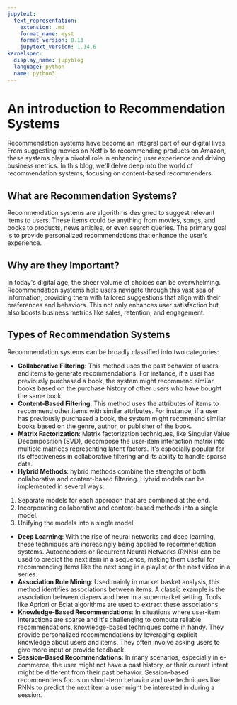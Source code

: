 ```yaml
---
jupytext:
  text_representation:
    extension: .md
    format_name: myst
    format_version: 0.13
    jupytext_version: 1.14.6
kernelspec:
  display_name: jupyblog
  language: python
  name: python3
---
```


# An introduction to Recommendation Systems

Recommendation systems have become an integral part of our digital lives. From suggesting movies on Netflix to recommending products on Amazon, these systems play a pivotal role in enhancing user experience and driving business metrics. In this blog, we'll delve deep into the world of recommendation systems, focusing on content-based recommenders.

## What are Recommendation Systems?

Recommendation systems are algorithms designed to suggest relevant items to users. These items could be anything from movies, songs, and books to products, news articles, or even search queries. The primary goal is to provide personalized recommendations that enhance the user's experience.

## Why are they Important?

In today's digital age, the sheer volume of choices can be overwhelming. Recommendation systems help users navigate through this vast sea of information, providing them with tailored suggestions that align with their preferences and behaviors. This not only enhances user satisfaction but also boosts business metrics like sales, retention, and engagement.

## Types of Recommendation Systems

Recommendation systems can be broadly classified into two categories:

* **Collaborative Filtering**: This method uses the past behavior of users and items to generate recommendations. For instance, if a user has previously purchased a book, the system might recommend similar books based on the purchase history of other users who have bought the same book.
* **Content-Based Filtering**: This method uses the attributes of items to recommend other items with similar attributes. For instance, if a user has previously purchased a book, the system might recommend similar books based on the genre, author, or publisher of the book.
* **Matrix Factorization**: Matrix factorization techniques, like Singular Value Decomposition (SVD), decompose the user-item interaction matrix into multiple matrices representing latent factors. It's especially popular for its effectiveness in collaborative filtering and its ability to handle sparse data.
* **Hybrid Methods**: hybrid methods combine the strengths of both collaborative and content-based filtering. Hybrid models can be implemented in several ways:

1. Separate models for each approach that are combined at the end.
2. Incorporating collaborative and content-based methods into a single model.
3. Unifying the models into a single model.

* **Deep Learning**: With the rise of neural networks and deep learning, these techniques are increasingly being applied to recommendation systems. Autoencoders or Recurrent Neural Networks (RNNs) can be used to predict the next item in a sequence, making them useful for recommending items like the next song in a playlist or the next video in a series.
* **Association Rule Mining**: Used mainly in market basket analysis, this method identifies associations between items. A classic example is the association between diapers and beer in a supermarket setting. Tools like Apriori or Eclat algorithms are used to extract these associations.
* **Knowledge-Based Recommendations**: In situations where user-item interactions are sparse and it's challenging to compute reliable recommendations, knowledge-based techniques come in handy. They provide personalized recommendations by leveraging explicit knowledge about users and items. They often involve asking users to give more input or provide feedback.
* **Session-Based Recommendations**: In many scenarios, especially in e-commerce, the user might not have a past history, or their current intent might be different from their past behavior. Session-based recommenders focus on short-term behavior and use techniques like RNNs to predict the next item a user might be interested in during a session.
